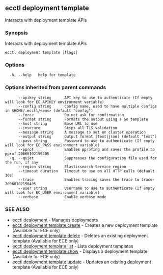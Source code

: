 ## ecctl deployment template

Interacts with deployment template APIs

### Synopsis

Interacts with deployment template APIs

```
ecctl deployment template [flags]
```

### Options

```
  -h, --help   help for template
```

### Options inherited from parent commands

```
      --apikey string      API key to use to authenticate (If empty will look for EC_APIKEY environment variable)
      --config string      Config name, used to have multiple configs in $HOME/.ecctl/<env> (default "config")
      --force              Do not ask for confirmation
      --format string      Formats the output using a Go template
      --host string        Base URL to use
      --insecure           Skips all TLS validation
      --message string     A message to set on cluster operation
      --output string      Output format [text|json] (default "text")
      --pass string        Password to use to authenticate (If empty will look for EC_PASS environment variable)
      --pprof              Enables pprofing and saves the profile to pprof-20060102150405
  -q, --quiet              Suppresses the configuration file used for the run, if any
      --region string      Elasticsearch Service region
      --timeout duration   Timeout to use on all HTTP calls (default 30s)
      --trace              Enables tracing saves the trace to trace-20060102150405
      --user string        Username to use to authenticate (If empty will look for EC_USER environment variable)
      --verbose            Enable verbose mode
```

### SEE ALSO

* [ecctl deployment](ecctl_deployment.md)	 - Manages deployments
* [ecctl deployment template create](ecctl_deployment_template_create.md)	 - Creates a new deployment template (Available for ECE only)
* [ecctl deployment template delete](ecctl_deployment_template_delete.md)	 - Deletes an existing deployment template (Available for ECE only)
* [ecctl deployment template list](ecctl_deployment_template_list.md)	 - Lists deployment templates
* [ecctl deployment template show](ecctl_deployment_template_show.md)	 - Displays a deployment template (Available for ECE only)
* [ecctl deployment template update](ecctl_deployment_template_update.md)	 - Updates an existing deployment template (Available for ECE only)

